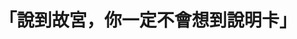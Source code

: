 ---
layout: post
title: "「說到故宮，你一定不會想到說明卡」"
tags:
  - "文化"
  - "共創"
  - "人文"
id: 67
thumbnail: "https://img.youtube.com/vi/O5BCwuzi9OM/maxresdefault.jpg"
description: "開放政府第67次協作會議「故宮說明卡」"
color: "red"
publish: "true"
departments:
  - "故宮博物院"
cover:
  link: "https://www.youtube.com/watch?v=O5BCwuzi9OM"
introduction:
  content: "「人們如何認識一幅畫？」故宮，一個看似古老而傳統的博物館，把這個問題打造成一個獨特的「話畫展」。前年，我們就找故宮的吳密察院長合作，以「使用者中心」概念來重新打造電子售票流程；去年，故宮則再次找上我們，探詢多元觀眾的需求，讓畫作旁的「說明卡」更貼近大家的期待。"
  image: "/images/post/67/1w6T0FTgrdqQU2R2X1Az394LOQ_nalwSS.jpg"
join:
  type: "部"
  image: ""
embed:
  - type: "mind_map"
    links:
      - "https://miro.com/app/live-embed/o9J_krbvOYs=/?moveToViewport=-3649,-305,9326,4686&amp;embedAutoplay=true"
  - type: "host_slide"
    links:
      - "https://issuu.com/pdis.tw/docs/_____67________________"
  - type: "transcript"
    links:
      - "https://sayit.pdis.nat.gov.tw/2020-06-08-%E9%96%8B%E6%94%BE%E6%94%BF%E5%BA%9C%E7%AC%AC67%E6%AC%A1%E5%8D%94%E4%BD%9C%E6%9C%83%E8%AD%B0"
pictures:
  - "/images/post/67/16g-7_ZNub7qO36SlKga3w2QtNJQR2hUv.jpg"
  - "/images/post/67/1eoPwSXCipYa-knQlYIr8xyLuFhZtfvah.jpg"
  - "/images/post/67/1IM_KTBpR0fMexdip8v6wBNt0KZNk00Dx.jpg"
  - "/images/post/67/1k47NM30mGcrmByT2RmKbTiCTUSdEbW9c.jpg"
---